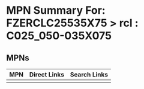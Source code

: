 



# MPN Summary For: FZERCLC25535X75 > rcl : C025_050-035X075

## MPNs
  

|MPN|Direct Links|Search Links|
| :--- | :--- | :--- |
||||
